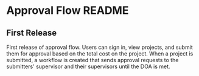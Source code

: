 # Approval Flow README

## First Release

First release of approval flow. Users can sign in, view projects, and submit them for approval based on the total cost on the project. When a project is submitted, a workflow is created that sends approval requests to the submitters' supervisor and their supervisors until the DOA is met.
